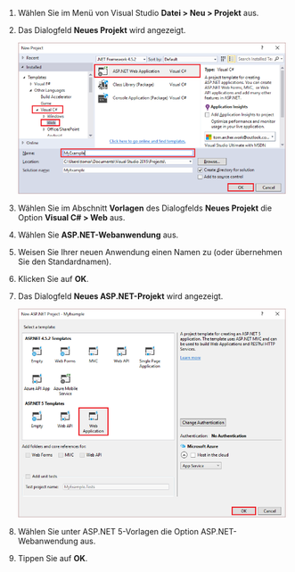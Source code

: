 1. Wählen Sie im Menü von Visual Studio **Datei > Neu > Projekt** aus.

1. Das Dialogfeld **Neues Projekt** wird angezeigt.

	![Dialogfeld "Neues Projekt"](./media/create-aspnet5-app/create-web-app.png)

1. Wählen Sie im Abschnitt **Vorlagen** des Dialogfelds **Neues Projekt** die Option **Visual C# > Web** aus.

1. Wählen Sie **ASP.NET-Webanwendung** aus.

1. Weisen Sie Ihrer neuen Anwendung einen Namen zu (oder übernehmen Sie den Standardnamen).

1. Klicken Sie auf **OK**.

1. Das Dialogfeld **Neues ASP.NET-Projekt** wird angezeigt.

	![Dialogfeld "Neues ASP.NET-Projekt"](./media/create-aspnet5-app/choose-template.png)

1. Wählen Sie unter ASP.NET 5-Vorlagen die Option ASP.NET-Webanwendung aus.

1. Tippen Sie auf **OK**.

<!---HONumber=AcomDC_0330_2016-->